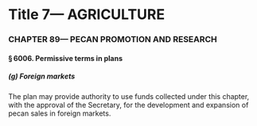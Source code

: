 
# Title 7— AGRICULTURE
### CHAPTER 89— PECAN PROMOTION AND RESEARCH
#### § 6006. Permissive terms in plans
##### (g) Foreign markets

The plan may provide authority to use funds collected under this chapter, with the approval of the Secretary, for the development and expansion of pecan sales in foreign markets.

